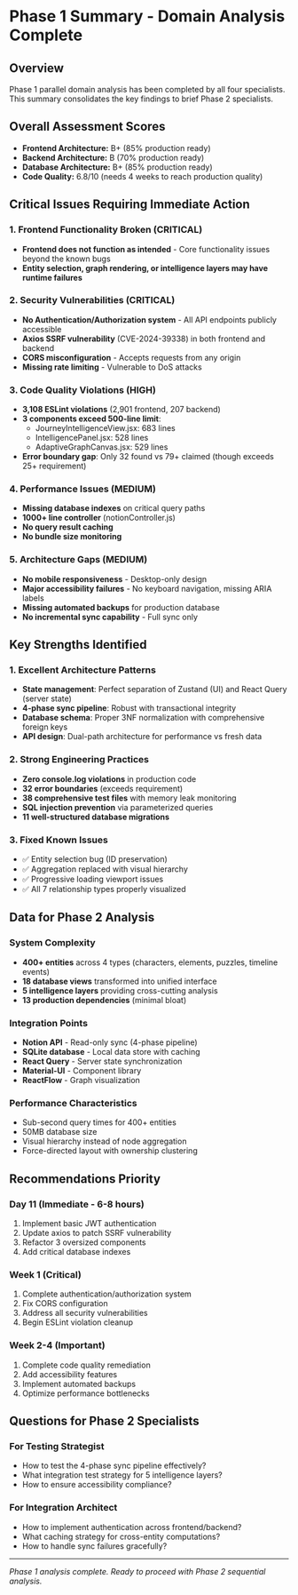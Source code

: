 # Phase 1 Summary - Domain Analysis Complete

## Overview
Phase 1 parallel domain analysis has been completed by all four specialists. This summary consolidates the key findings to brief Phase 2 specialists.

## Overall Assessment Scores
- **Frontend Architecture:** B+ (85% production ready)
- **Backend Architecture:** B (70% production ready)  
- **Database Architecture:** B+ (85% production ready)
- **Code Quality:** 6.8/10 (needs 4 weeks to reach production quality)

## Critical Issues Requiring Immediate Action

### 1. Frontend Functionality Broken (CRITICAL)
- **Frontend does not function as intended** - Core functionality issues beyond the known bugs
- **Entity selection, graph rendering, or intelligence layers may have runtime failures**

### 2. Security Vulnerabilities (CRITICAL)
- **No Authentication/Authorization system** - All API endpoints publicly accessible
- **Axios SSRF vulnerability** (CVE-2024-39338) in both frontend and backend
- **CORS misconfiguration** - Accepts requests from any origin
- **Missing rate limiting** - Vulnerable to DoS attacks

### 3. Code Quality Violations (HIGH)
- **3,108 ESLint violations** (2,901 frontend, 207 backend)
- **3 components exceed 500-line limit**:
  - JourneyIntelligenceView.jsx: 683 lines
  - IntelligencePanel.jsx: 528 lines  
  - AdaptiveGraphCanvas.jsx: 529 lines
- **Error boundary gap**: Only 32 found vs 79+ claimed (though exceeds 25+ requirement)

### 4. Performance Issues (MEDIUM)
- **Missing database indexes** on critical query paths
- **1000+ line controller** (notionController.js)
- **No query result caching**
- **No bundle size monitoring**

### 5. Architecture Gaps (MEDIUM)
- **No mobile responsiveness** - Desktop-only design
- **Major accessibility failures** - No keyboard navigation, missing ARIA labels
- **Missing automated backups** for production database
- **No incremental sync capability** - Full sync only

## Key Strengths Identified

### 1. Excellent Architecture Patterns
- **State management**: Perfect separation of Zustand (UI) and React Query (server state)
- **4-phase sync pipeline**: Robust with transactional integrity
- **Database schema**: Proper 3NF normalization with comprehensive foreign keys
- **API design**: Dual-path architecture for performance vs fresh data

### 2. Strong Engineering Practices  
- **Zero console.log violations** in production code
- **32 error boundaries** (exceeds requirement)
- **38 comprehensive test files** with memory leak monitoring
- **SQL injection prevention** via parameterized queries
- **11 well-structured database migrations**

### 3. Fixed Known Issues
- ✅ Entity selection bug (ID preservation)
- ✅ Aggregation replaced with visual hierarchy
- ✅ Progressive loading viewport issues
- ✅ All 7 relationship types properly visualized

## Data for Phase 2 Analysis

### System Complexity
- **400+ entities** across 4 types (characters, elements, puzzles, timeline events)
- **18 database views** transformed into unified interface
- **5 intelligence layers** providing cross-cutting analysis
- **13 production dependencies** (minimal bloat)

### Integration Points
- **Notion API** - Read-only sync (4-phase pipeline)
- **SQLite database** - Local data store with caching
- **React Query** - Server state synchronization
- **Material-UI** - Component library
- **ReactFlow** - Graph visualization

### Performance Characteristics
- Sub-second query times for 400+ entities
- 50MB database size
- Visual hierarchy instead of node aggregation
- Force-directed layout with ownership clustering

## Recommendations Priority

### Day 11 (Immediate - 6-8 hours)
1. Implement basic JWT authentication
2. Update axios to patch SSRF vulnerability
3. Refactor 3 oversized components
4. Add critical database indexes

### Week 1 (Critical)
1. Complete authentication/authorization system
2. Fix CORS configuration
3. Address all security vulnerabilities
4. Begin ESLint violation cleanup

### Week 2-4 (Important)
1. Complete code quality remediation
2. Add accessibility features
3. Implement automated backups
4. Optimize performance bottlenecks

## Questions for Phase 2 Specialists

### For Testing Strategist
- How to test the 4-phase sync pipeline effectively?
- What integration test strategy for 5 intelligence layers?
- How to ensure accessibility compliance?

### For Integration Architect  
- How to implement authentication across frontend/backend?
- What caching strategy for cross-entity computations?
- How to handle sync failures gracefully?

---
*Phase 1 analysis complete. Ready to proceed with Phase 2 sequential analysis.*
